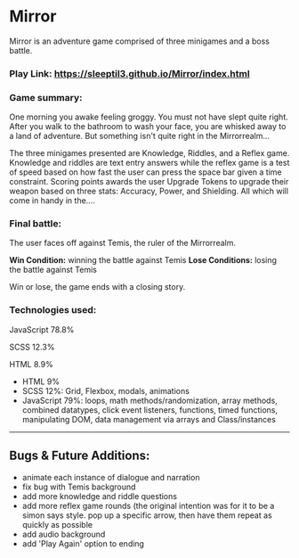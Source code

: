 # Mirror

Mirror is an adventure game comprised of three minigames and a boss battle.

### Play Link: https://sleeptil3.github.io/Mirror/index.html

### Game summary:
One morning you awake feeling groggy. You must not have slept quite right. After you walk to the bathroom to wash your face, you are whisked away to a land of adventure. But something isn't quite right in the Mirrorrealm...

The three minigames presented are Knowledge, Riddles, and a Reflex game. Knowledge and riddles are text entry answers while the reflex game is a test of speed based on how fast the user can press the space bar given a time constraint. Scoring points awards the user Upgrade Tokens to upgrade their weapon based on three stats: Accuracy, Power, and Shielding. All which will come in handy in the....

### Final battle:

The user faces off against Temis, the ruler of the Mirrorrealm.

**Win Condition:** winning the battle against Temis
**Lose Conditions:** losing the battle against Temis

Win or lose, the game ends with a closing story.

### Technologies used:
JavaScript
78.8%
 
SCSS
12.3%
 
HTML
8.9%
- HTML 9%
- SCSS 12%: Grid, Flexbox, modals, animations
- JavaScript 79%: loops, math methods/randomization, array methods, combined datatypes, click event listeners, functions, timed functions, manipulating DOM, data management via arrays and Class/instances
___
## Bugs & Future Additions:
- animate each instance of dialogue and narration
- fix bug with Temis background
- add more knowledge and riddle questions
- add more reflex game rounds (the original intention was for it to be a simon says style. pop up a specific arrow, then have them repeat as quickly as possible
- add audio background
- add 'Play Again' option to ending
